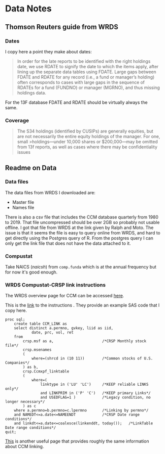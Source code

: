 # Data Notes

## Thomson Reuters guide from WRDS

### Dates
I copy here a point they make about dates:
>  In order for the late reports to be identified with the right holdings date, we use RDATE to signify the date to which the items apply, after lining up the separate data tables using FDATE. Large gaps between FDATE and RDATE for any record (i.e., a fund or manager’s holding) often corresponds to cases with large gaps in the sequence of RDATEs for a fund (FUNDNO) or manager (MGRNO), and thus missing holdings data.

For the 13F database FDATE and RDATE should be virtually always the same.

### Coverage

>The S34 holdings (identified by CUSIPs) are generally equities, but are not necessarily the entire equity holdings of the manager. For one, small >holdings—under 10,000 shares or $200,000—may be omitted from 13f reports, as well as cases where there may be confidentiality issues

## Readme on Data

### Data files
The data files from WRDS I downloaded are:
* Master file
* Names file

There is also a csv file that includes the CCM database quarterly from 1980 to 2019. That file uncompressed should be over 2GB so probably not usable offline. I got that file from WRDS at the link given by Ralph and Moto. The issue is that it seems the file is easy to query online from WRDS, and hard to get directly using the Postgres query of R. From the postgres query I can only get the link file that does not have the data attached to it.

### Compustat
Take NAICS (*naicsh*) from `comp.funda` which is at the annual frequency but for now it's good enough.


### WRDS Compustat-CRSP link instructions
The WRDS overview page for CCM can be accessed [here](https://wrds-www.wharton.upenn.edu/pages/support/manuals-and-overviews/crsp/crspcompustat-merged-ccm/wrds-overview-crspcompustat-merged-ccm/).


This is the [link](https://wrds-www.wharton.upenn.edu/pages/support/applications/linking-databases/linking-crsp-and-compustat/) to the instructions . They provide an example SAS code that I copy here.

```SAS
proc sql;
	create table CCM_LINK as 
	select distinct a.permno, gvkey, liid as iid, 
			date, prc, vol, ret
	from 
		crsp.msf as a, 						/*CRSP Monthly stock file*/
		crsp.msenames 
		(
			where=(shrcd in (10 11))		/*Common stocks of U.S. Companies*/
		) as b, 
		crsp.Ccmxpf_linktable
		(
			where=(
				linktype in ('LU' 'LC') 	/*KEEP reliable LINKS only*/
				and LINKPRIM in ('P' 'C')   /*KEEP primary Links*/
				and USEDFLAG=1 )			/*Legacy condition, no longer necessary*/
		) as c
	where a.permno=b.permno=c.lpermno		/*Linking by permno*/
	and NAMEDT<=a.date<=NAMEENDT			/*CRSP Date range conditions*/
	and linkdt<=a.date<=coalesce(linkenddt, today());	/*LinkTable Date range conditions*/
quit;
```
[This](https://sites.google.com/site/ruidaiwrds/data/linking-crsp-and-compustat) is another useful page that provides roughly the same information about CCM linking.


